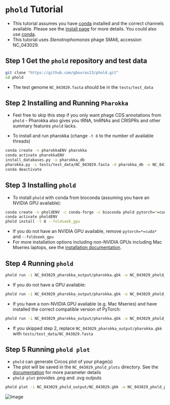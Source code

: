 # `phold` Tutorial

* This tutorial assumes you have [conda](https://github.com/conda-forge/miniforge) installed and the correct channels available. Please see the [install page](https://phold.readthedocs.io/en/latest/install/) for more details. You could also use [conda](https://conda.io/projects/conda/en/latest/user-guide/install/index.html).
* This tutorial uses _Stenotrophomonas_ phage SMA6, accession NC_043029.

## Step 1 Get the `phold` repository and test data

```bash
git clone "https://github.com/gbouras13/phold.git"
cd phold
```

* The test genome `NC_043029.fasta` should be in the `tests/test_data`

## Step 2 Installing and Running `Pharokka`

* Feel free to skip this step if you only want phage CDS annotations from `phold` - Pharokka also gives you tRNA, tmRNAs and CRISPRs and other summary features `phold` lacks.

* To install and run pharokka (change `-t 8` to the number of available threads)

```bash
conda create -n pharokkaENV pharokka
conda activate pharokkaENV
install_databases.py -o pharokka_db
pharokka.py -i tests/test_data/NC_043029.fasta -d pharokka_db -o NC_043029_pharokka_output -t 8 --fast
conda deactivate
```

## Step 3 Installing `phold`

* To install `phold` with conda from bioconda (assuming you have an NVIDIA GPU available):

```bash
conda create -n pholdENV -c conda-forge -c bioconda phold pytorch=*=cuda*
conda activate pholdENV
phold install -t 8 --foldseek_gpu
```

* If you do not have an NVIDIA GPU available, remove `pytorch=*=cuda*` and `--foldseek_gpu`
* For more installation options including non-NVIDIA GPUs including Mac Mseries laptops, see the [installation documentation](https://phold.readthedocs.io/en/latest/install/).

## Step 4 Running `phold`

```bash
phold run -i NC_043029_pharokka_output/pharokka.gbk -o NC_043029_phold_output -t 8 -p NC_043029 --foldseek_gpu
```

* If you do not have a GPU available:

```bash
phold run -i NC_043029_pharokka_output/pharokka.gbk -o NC_043029_phold_output -t 8 -p NC_043029 --cpu
```

* If you have a non-NVIDIA GPU available (e.g. Mac Mseries) and have installed the correct compatible version of PyTorch:

```bash
phold run -i NC_043029_pharokka_output/pharokka.gbk -o NC_043029_phold_output -t 8 -p NC_043029
```

* If you skipped step 2, replace `NC_043029_pharokka_output/pharokka.gbk` with `tests/test_data/NC_043029.fasta`

## Step 5 Running `phold plot`

* `phold` can generate Circos plot of your phage(s)
* The plot will be saved in the `NC_043029_phold_plots` directory. See the [documentation](https://phold.readthedocs.io/en/latest/run/#phold-plot) for more parameter details
* `phold plot` provides .png and .svg outputs

```bash
phold plot -i NC_043029_phold_output/NC_043029.gbk -o NC_043029_phold_plot -t '${Stenotrophomonas}$ Phage SMA6'
```

![Image](NC_043029.png)



